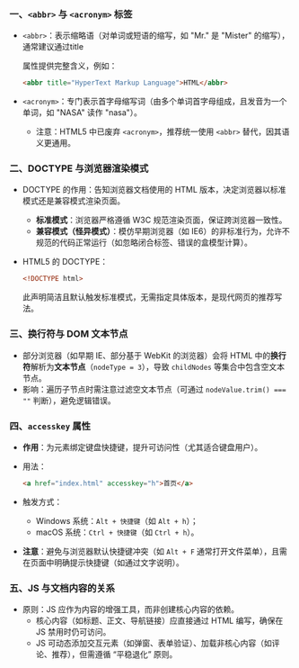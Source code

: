 ###  一、`<abbr>` 与 `<acronym>` 标签

- `<abbr>`：表示缩略语（对单词或短语的缩写，如 "Mr." 是 "Mister" 的缩写），通常建议通过title 

  属性提供完整含义，例如：

  ```html
  <abbr title="HyperText Markup Language">HTML</abbr>
  ```

- `<acronym>`：专门表示首字母缩写词（由多个单词首字母组成，且发音为一个单词，如 "NASA" 读作 "nasa"）。

  - 注意：HTML5 中已废弃 `<acronym>`，推荐统一使用 `<abbr>` 替代，因其语义更通用。

### 二、DOCTYPE 与浏览器渲染模式

- DOCTYPE 的作用：告知浏览器文档使用的 HTML 版本，决定浏览器以标准模式还是兼容模式渲染页面。

  - **标准模式**：浏览器严格遵循 W3C 规范渲染页面，保证跨浏览器一致性。
  - **兼容模式（怪异模式）**：模仿早期浏览器（如 IE6）的非标准行为，允许不规范的代码正常运行（如忽略闭合标签、错误的盒模型计算）。

- HTML5 的 DOCTYPE：

  ```html
  <!DOCTYPE html>
  ```

  此声明简洁且默认触发标准模式，无需指定具体版本，是现代网页的推荐写法。

### 三、换行符与 DOM 文本节点

- 部分浏览器（如早期 IE、部分基于 WebKit 的浏览器）会将 HTML 中的**换行符**解析为**文本节点**（`nodeType = 3`），导致 `childNodes` 等集合中包含空文本节点。
- 影响：遍历子节点时需注意过滤空文本节点（可通过 `nodeValue.trim() === ""` 判断），避免逻辑错误。

### 四、`accesskey` 属性

- **作用**：为元素绑定键盘快捷键，提升可访问性（尤其适合键盘用户）。

- 用法：

  ```html
  <a href="index.html" accesskey="h">首页</a>
  ```

- 触发方式：

  - Windows 系统：`Alt + 快捷键`（如 `Alt + h`）；
  - macOS 系统：`Ctrl + 快捷键`（如 `Ctrl + h`）。

- **注意**：避免与浏览器默认快捷键冲突（如 `Alt + F` 通常打开文件菜单），且需在页面中明确提示快捷键（如通过文字说明）。

### 五、JS 与文档内容的关系

- 原则：JS 应作为内容的增强工具，而非创建核心内容的依赖。
  - 核心内容（如标题、正文、导航链接）应直接通过 HTML 编写，确保在 JS 禁用时仍可访问。
  - JS 可动态添加交互元素（如弹窗、表单验证）、加载非核心内容（如评论、推荐），但需遵循 “平稳退化” 原则。
